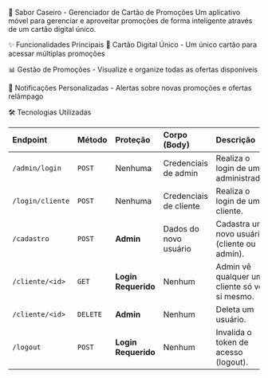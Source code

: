 📱 Sabor Caseiro - Gerenciador de Cartão de Promoções
Um aplicativo móvel para gerenciar e aproveitar promoções de forma inteligente através de um cartão digital único.

✨ Funcionalidades Principais
🎯 Cartão Digital Único - Um único cartão para acessar múltiplas promoções

📊 Gestão de Promoções - Visualize e organize todas as ofertas disponíveis

🔔 Notificações Personalizadas - Alertas sobre novas promoções e ofertas relâmpago

🛠️ Tecnologias Utilizadas



| Endpoint | Método | Proteção | Corpo (Body) | Descrição |
| :--- | :--- | :--- | :--- | :--- |
| `/admin/login` | `POST` | Nenhuma | Credenciais de admin | Realiza o login de um administrador. |
| `/login/cliente` | `POST` | Nenhuma | Credenciais de cliente | Realiza o login de um cliente. |
| `/cadastro` | `POST` | **Admin** | Dados do novo usuário | Cadastra um novo usuário (cliente ou admin). |
| `/cliente/<id>` | `GET` | **Login Requerido** | Nenhum | Admin vê qualquer um; cliente só vê a si mesmo. |
| `/cliente/<id>` | `DELETE` | **Admin** | Nenhum | Deleta um usuário. |
| `/logout` | `POST` | **Login Requerido** | Nenhum | Invalida o token de acesso (logout). |

